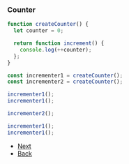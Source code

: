 ### Counter

```js
function createCounter() {
  let counter = 0;

  return function increment() {
    console.log(++counter);
  };
}

const incrementer1 = createCounter();
const incrementer2 = createCounter();

incrementer1();
incrementer1();

incrementer2();

incrementer1();
incrementer1();
```

- [Next](./le-6.md)
- [Back](./le-4.md)
